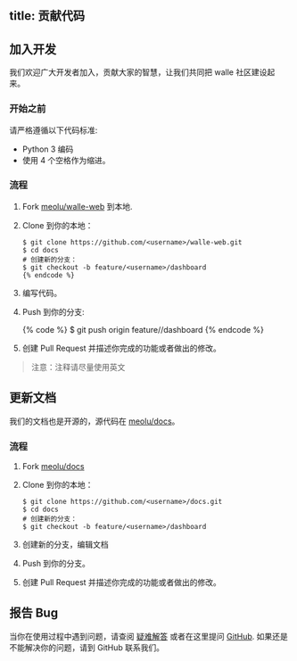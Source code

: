title: 贡献代码
---

## 加入开发

我们欢迎广大开发者加入，贡献大家的智慧，让我们共同把 walle 社区建设起来。

### 开始之前

请严格遵循以下代码标准:

- Python 3 编码
- 使用 4 个空格作为缩进。

### 流程

1. Fork [meolu/walle-web](https://github.com/meolu/walle-web) 到本地.
2. Clone 到你的本地：

    ```
    $ git clone https://github.com/<username>/walle-web.git
    $ cd docs
    # 创建新的分支：
    $ git checkout -b feature/<username>/dashboard
    {% endcode %}
    ```
3. 编写代码。
4. Push 到你的分支:

    {% code %}
    $ git push origin feature/<username>/dashboard
    {% endcode %}

5. 创建 Pull Request 并描述你完成的功能或者做出的修改。

> 注意：注释请尽量使用英文

## 更新文档

我们的文档也是开源的，源代码在 [meolu/docs](https://github.com/meolu/docs)。

### 流程

1. Fork [meolu/docs](https://github.com/meolu/docs)
2. Clone 到你的本地：

    ```
    $ git clone https://github.com/<username>/docs.git
    $ cd docs
    # 创建新的分支：
    $ git checkout -b feature/<username>/dashboard
    ```

3. 创建新的分支，编辑文档
4. Push 到你的分支。
5. 创建 Pull Request 并描述你完成的功能或者做出的修改。

## 报告 Bug

当你在使用过程中遇到问题，请查阅 [疑难解答](https://walle-web.io/docs/troubleshooting.html) 或者在这里提问 [GitHub](https://github.com/meolu/walle-web/issues). 如果还是不能解决你的问题，请到 GitHub 联系我们。

[meolu/walle-web]: https://github.com/meolu/walle-web
